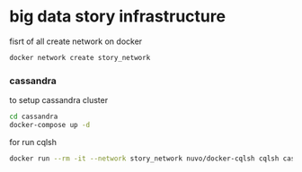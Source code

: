 # big data story infrastructure

fisrt of all create network on docker

```bash
docker network create story_network
```

### cassandra

to setup cassandra cluster

```bash
cd cassandra
docker-compose up -d
```

for run cqlsh
```bash
docker run --rm -it --network story_network nuvo/docker-cqlsh cqlsh cassandra-cluster 9042 --cqlversion='3.4.4'
```

